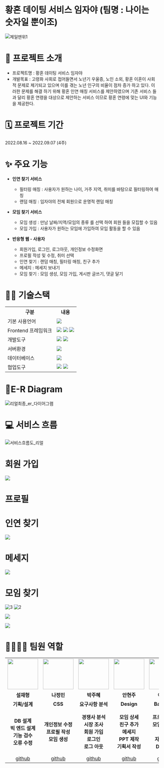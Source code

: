 
# 황혼 데이팅 서비스 임자야 (팀명 : 나이는 숫자일 뿐이조)
![제일맨위1](https://user-images.githubusercontent.com/71622615/189047571-c23f6bfb-71b4-4a17-8f62-3cd54f2d0a4c.png)





# 👀 프로젝트 소개
* 프로젝트명 : 황혼 데이팅 서비스 임자야
* 개발목표 : 고령화 사회로 접어들면서 노년기 우울증, 노인 소외, 황혼 이혼이 사회적 문제로 제기되고 있으며 이를 겪는 노년 인구의 비율이 점차 증가 하고 있다.
이러한 문제를 해결 하기 위해 황혼 인연 매칭 서비스를 제안하였으며 기존 서비스 들과 달리 황혼 연령을 대상으로 제안하는 서비스  이므로 황혼 연령에 맞는 UI와 기능을 제공한다.

# 🗓️ 프로젝트 기간
2022.08.16 ~ 2022.09.07 (4주)

# ✨ 주요 기능
* <b>인연 찾기 서비스</b>
  * 필터링 매칭 : 사용자가 원하는 나이, 거주 지역, 취미를 바탕으로 필터링하여 매칭
  * 랜덤 매칭 : 임자야의 전체 회원으로 운명적 랜덤 매칭
  
* <b>모임 찾기 서비스</b>
  * 모임 생성 : 만남 날짜/지역/모임의 종류 를 선택 하여 회원 들을 모집할 수 있음
  * 모임 가입 : 사용자가 원하는 모임에 가입하여 모임 활동을 할 수 있음

* <b>반응형 웹 - 사용자</b>
  * 회원가입, 로그인, 로그아웃, 개인정보 수정화면
  * 프로필 작성 및 수정, 취미 선택
  * 인연 찾기 : 랜덤 매칭, 필터링 매칭, 친구 추가
  * 메세지 : 메세지 보내기
  * 모임 찾기 : 모임 생성, 모임 가입, 게시판 글쓰기, 댓글 달기

# 💪🏻 기술스택
<table>
    <tr>
        <th>구분</th>
        <th>내용</th>
    </tr>
    <tr>
        <td>기본 사용언어</td>
        <td>
            <img src="https://img.shields.io/badge/Java-007396?style=for-the-badge&logo=java&logoColor=white"/>
        </td>
    </tr>
    <tr>
        <td>Frontend 프레임워크</td>
        <td>
           <img src="https://img.shields.io/badge/javascript-F7DF1E?style=for-the-badge&logo=javascript&logoColor=black">
           <img src="https://img.shields.io/badge/HTML-E34F26?style=for-the-badge&logo=html5&logoColor=white">
           <img src="https://img.shields.io/badge/CSS-1572B6?style=for-the-badge&logo=css3&logoColor=white">
        </td>
    </tr>
    <tr>
        <td>개발도구</td>
        <td>
            <img src="https://img.shields.io/badge/Eclipse-2C2255?style=for-the-badge&logo=Eclipse&logoColor=white"/>
            <img src="https://img.shields.io/badge/VSCode-007ACC?style=for-the-badge&logo=VisualStudioCode&logoColor=white"/>
        </td>
    </tr>
    <tr>
        <td>서버환경</td>
        <td>
            <img src="https://img.shields.io/badge/Apache Tomcat-D22128?style=for-the-badge&logo=Apache Tomcat&logoColor=white"/>
        </td>
    </tr>
    <tr>
        <td>데이터베이스</td>
        <td>
             <img src="https://img1.daumcdn.net/thumb/R1280x0/?scode=mtistory2&fname=https%3A%2F%2Fblog.kakaocdn.net%2Fdn%2FbbgHwz%2Fbtrk6OZNHGT%2Fh86yJbb4m0rkieiugQiQ1k%2Fimg.png"/> 
        </td>
    </tr>
    <tr>
        <td>협업도구</td>
        <td>
            <img src="https://img.shields.io/badge/Git-F05032?style=for-the-badge&logo=Git&logoColor=white"/>
            <img src="https://img.shields.io/badge/GitHub-181717?style=for-the-badge&logo=GitHub&logoColor=white"/>
        </td>
    </tr>
</table>

# 📌E-R Diagram
![리얼최종_er_다이어그램](https://user-images.githubusercontent.com/71622615/189047602-9b437930-928e-4dbb-b38b-b09bd9da2724.png)


# 💻 서비스 흐름
![서비스흐름도_리얼](https://user-images.githubusercontent.com/71622615/189047622-808b8717-7890-49b5-a90d-1a343ad1d00d.png)

# 회원 가입
![](https://velog.velcdn.com/images/sjhyung/post/531942f3-5c5c-49fa-9096-0502a9ff3f00/image.gif)

# 프로필

# 인연 찾기
![](https://velog.velcdn.com/images/sjhyung/post/5d516740-c73c-494f-9c70-648f7367995f/image.gif)

# 메세지
![](https://velog.velcdn.com/images/sjhyung/post/635c12bd-866e-4c82-845d-624b93e8dc00/image.gif)

# 모임 찾기
![3](https://user-images.githubusercontent.com/71622615/194779312-748b6f2a-1e85-4a63-8fb1-cf6263bd4436.gif)
![2](https://user-images.githubusercontent.com/71622615/194779324-c219eb17-679e-44b7-9599-04f151fb2383.gif)

![](https://velog.velcdn.com/images/sjhyung/post/2295b216-5442-4694-804d-64987d93a8d0/image.gif)

![](https://velog.velcdn.com/images/sjhyung/post/e6ab63f6-2148-474f-a05b-49634adf73f7/image.gif)


# 👨‍👩‍👦‍👦 팀원 역할
<table>
  <tr>
    <td align="center"><img src="https://item.kakaocdn.net/do/fd49574de6581aa2a91d82ff6adb6c0115b3f4e3c2033bfd702a321ec6eda72c" width="100" height="100"/></td>
    <td align="center"><img src="https://mb.ntdtv.kr/assets/uploads/2019/01/Screen-Shot-2019-01-08-at-4.31.55-PM-e1546932545978.png" width="100" height="100"/></td>
     <td align="center"><img src="https://i.pinimg.com/236x/ed/bb/53/edbb53d4f6dd710431c1140551404af9.jpg" width="100" height="100"/></td>
    <td align="center"><img src="https://mblogthumb-phinf.pstatic.net/20160127_177/krazymouse_1453865104404DjQIi_PNG/%C4%AB%C4%AB%BF%C0%C7%C1%B7%BB%C1%EE_%B6%F3%C0%CC%BE%F0.png?type=w2" width="100" height="100"/></td>
   <td align="center"><img src="https://i.pinimg.com/236x/ed/bb/53/edbb53d4f6dd710431c1140551404af9.jpg" width="100" height="100"/></td>
    <td align="center"><img src="https://mblogthumb-phinf.pstatic.net/20160127_177/krazymouse_1453865104404DjQIi_PNG/%C4%AB%C4%AB%BF%C0%C7%C1%B7%BB%C1%EE_%B6%F3%C0%CC%BE%F0.png?type=w2" width="100" height="100"/></td> 
</tr>
  <tr>
    <td align="center"><strong>설재형</strong></td>
    <td align="center"><strong>나정민</strong></td>
    <td align="center"><strong>박주혜</strong></td>
    <td align="center"><strong>안현주</strong></td>
    <td align="center"><strong>이철원</strong></td>
    <td align="center"><strong>이형준</strong></td>
  </tr>
  <tr>
    <td align="center"><b>기획/설계</b></td>
    <td align="center"><b>CSS</b></td>
    <td align="center"><b>요구사항 분석</b></td>
    <td align="center"><b>Design</b></td>
    <td align="center"><b>Backend</b></td>
    <td align="center"><b>Frontend</b></td>
  </tr>
   <tr>
    <td align="center"><b>DB 설계<br>빅 엔드 설계<br>기능 검수<br> 오류 수정</b></td>
    <td align="center"><b>개인정보 수정<br> 프로필 작성<br>모임 생성<br></b></td>
    <td align="center"><b>경쟁사 분석<br> 시장 조사<br>회원 가입<br> 로그인<br> 로그 아웃</b></td>
    <td align="center"><b>모임 상세<br> 친구 추가<br> 메세지<br>PPT 제작<br> 기획서 작성</b></td>
    <td align="center"><b>프로필 수정<br> 모임 게시판<br> 댓글<br>자료 조사<br>DB 구현</b></td>
    <td align="center"><b>랜덤 매칭<br> 필터링 매칭<br>모임 찾기 기능<br>서비스 흐름도<br>ER 다이어 그램</b></td>
  </tr>
  <tr>
    <td align="center"><a href="https://github.com/sjhyung12?tab=repositories" target='_blank'>github</a></td>
    <td align="center"><a href="https://github.com/jeongmmm?tab=repositories" target='_blank'>github</a></td>
    <td align="center"><a href="https://github.com/juhyeparkkk?tab=repositories" target='_blank'>github</a></td>
    <td align="center"><a href="https://github.com/Anhyeonjoo?tab=repositories" target='_blank'>github</a></td>
    <td align="center"><a href="https://github.com/SWCWe?tab=repositories" target='_blank'>github</a></td>
    <td align="center"><a href="https://github.com/lhj1111?tab=repositories" target='_blank'>github</a></td>

  </tr>
</table>
